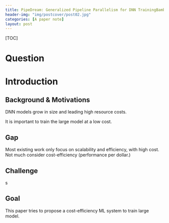 ```yaml
---
title: PipeDream: Generalized Pipeline Parallelism for DNN TrainingBamboo Making Preemptible Instances Resilient for Affordable Training of Large DNNs
header-img: "img/postcover/post02.jpg"
categories: [A paper note]
layout: post
---
```


[TOC]

# Question

# Introduction

## Background & Motivations

DNN models grow in size and leading high resource costs. 

It is important to train the large model at a low cost. 

## Gap

Most existing work only focus on scalability and efficiency, with high cost. Not much consider cost-efficiency (performance per dollar.)

## Challenge

s

## Goal

This paper tries to propose a cost-efficiency ML system to train large model. 





